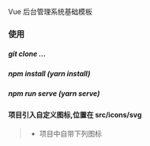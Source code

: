 Vue 后台管理系统基础模板
### 使用
##### git clone ...
##### npm install (yarn install)
##### npm run serve (yarn serve)

#### 项目引入自定义图标,位置在 src/icons/svg
> * 项目中自带下列图标

